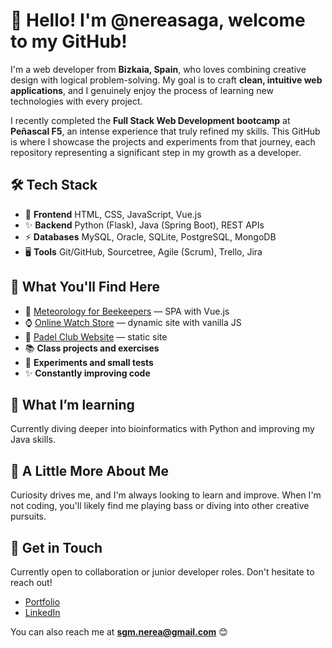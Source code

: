 # 👋 Hello! I'm @nereasaga, welcome to my GitHub!  

I'm a web developer from **Bizkaia, Spain**, who loves combining creative design with logical problem-solving. My goal is to craft **clean, intuitive web applications**, and I genuinely enjoy the process of learning new technologies with every project.

I recently completed the **Full Stack Web Development bootcamp** at **Peñascal F5**, an intense experience that truly refined my skills. This GitHub is where I showcase the projects and experiments from that journey, each repository representing a significant step in my growth as a developer.

## 🛠️ Tech Stack  

- 🎨 **Frontend**  HTML, CSS, JavaScript, Vue.js 
- ✨ **Backend**  Python (Flask), Java (Spring Boot), REST APIs  
- ⚡ **Databases**   MySQL, Oracle, SQLite, PostgreSQL, MongoDB  
- 🖥️ **Tools**  Git/GitHub, Sourcetree, Agile (Scrum), Trello, Jira  

## 📂 What You'll Find Here  

- 🐝 [Meteorology for Beekeepers](https://intxaurtietadev.github.io/meteobee) — SPA with Vue.js
- ⌚ [Online Watch Store](https://heartfelt-cat-19391e.netlify.app/) — dynamic site with vanilla JS
- 🎾 [Padel Club Website](https://nereasaga.github.io/proyecto-web-deportiva/) — static site
- 📚 **Class projects and exercises**  
- 🔬 **Experiments and small tests**  
- ✨ **Constantly improving code**

## 🌱 What I’m learning
Currently diving deeper into bioinformatics with Python and improving my Java skills.

## 🎸 A Little More About Me  
Curiosity drives me, and I'm always looking to learn and improve. When I'm not coding, you'll likely find me playing bass or diving into other creative pursuits.

## 📩 Get in Touch  
Currently open to collaboration or junior developer roles. Don't hesitate to reach out!

- [Portfolio](https://nereasaga.github.io/portfolio-def)
- [LinkedIn](https://linkedin.com/in/nereasgallastegui)

You can also reach me at **sgm.nerea@gmail.com** 😊  
